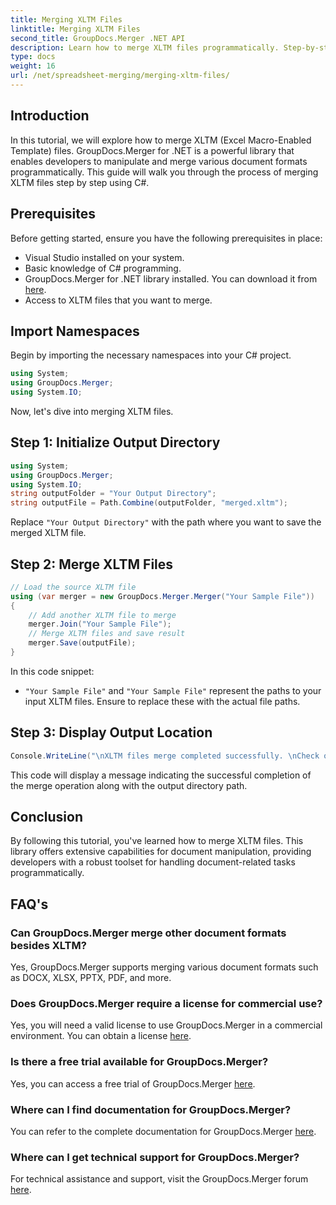 ```yaml
---
title: Merging XLTM Files
linktitle: Merging XLTM Files
second_title: GroupDocs.Merger .NET API
description: Learn how to merge XLTM files programmatically. Step-by-step guide with code examples.
type: docs
weight: 16
url: /net/spreadsheet-merging/merging-xltm-files/
---
```

## Introduction
In this tutorial, we will explore how to merge XLTM (Excel Macro-Enabled Template) files. GroupDocs.Merger for .NET is a powerful library that enables developers to manipulate and merge various document formats programmatically. This guide will walk you through the process of merging XLTM files step by step using C#.
## Prerequisites
Before getting started, ensure you have the following prerequisites in place:
- Visual Studio installed on your system.
- Basic knowledge of C# programming.
- GroupDocs.Merger for .NET library installed. You can download it from [here](https://releases.groupdocs.com/merger/net/).
- Access to XLTM files that you want to merge.

## Import Namespaces
Begin by importing the necessary namespaces into your C# project.
```csharp
using System; 
using GroupDocs.Merger;
using System.IO;
```

Now, let's dive into merging XLTM files.
## Step 1: Initialize Output Directory
```csharp
using System; 
using GroupDocs.Merger;
using System.IO;
string outputFolder = "Your Output Directory";
string outputFile = Path.Combine(outputFolder, "merged.xltm");
```
Replace `"Your Output Directory"` with the path where you want to save the merged XLTM file.
## Step 2: Merge XLTM Files
```csharp
// Load the source XLTM file
using (var merger = new GroupDocs.Merger.Merger("Your Sample File"))
{
    // Add another XLTM file to merge
    merger.Join("Your Sample File");
    // Merge XLTM files and save result
    merger.Save(outputFile);
}
```
In this code snippet:
- `"Your Sample File"` and `"Your Sample File"` represent the paths to your input XLTM files. Ensure to replace these with the actual file paths.
## Step 3: Display Output Location
```csharp
Console.WriteLine("\nXLTM files merge completed successfully. \nCheck output in {0}", outputFolder);
```
This code will display a message indicating the successful completion of the merge operation along with the output directory path.

## Conclusion
By following this tutorial, you've learned how to merge XLTM files. This library offers extensive capabilities for document manipulation, providing developers with a robust toolset for handling document-related tasks programmatically.

## FAQ's
### Can GroupDocs.Merger merge other document formats besides XLTM?
Yes, GroupDocs.Merger supports merging various document formats such as DOCX, XLSX, PPTX, PDF, and more.
### Does GroupDocs.Merger require a license for commercial use?
Yes, you will need a valid license to use GroupDocs.Merger in a commercial environment. You can obtain a license [here](https://purchase.groupdocs.com/buy).
### Is there a free trial available for GroupDocs.Merger?
Yes, you can access a free trial of GroupDocs.Merger [here](https://releases.groupdocs.com/).
### Where can I find documentation for GroupDocs.Merger?
You can refer to the complete documentation for GroupDocs.Merger [here](https://reference.groupdocs.com/merger/net/).
### Where can I get technical support for GroupDocs.Merger?
For technical assistance and support, visit the GroupDocs.Merger forum [here](https://forum.groupdocs.com/c/merger/32).

            
```